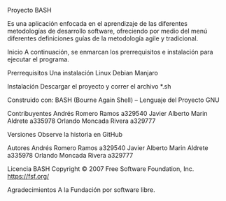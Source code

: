 
Proyecto BASH

Es una aplicación enfocada en el aprendizaje de las diferentes metodologías de desarrollo software, ofreciendo por medio del menú diferentes definiciones guías de la metodología agile y tradicional. 

Inicio
A continuación, se enmarcan los prerrequisitos e instalación para ejecutar el programa.

Prerrequisitos
Una instalación Linux
	Debian
	Manjaro

Instalación
Descargar el proyecto y correr el archivo *.sh


Construido con:
BASH (Bourne Again Shell) – Lenguaje del Proyecto GNU

Contribuyentes 
Andrés Romero Ramos a329540
Javier Alberto Marin Aldrete a335978
Orlando Moncada Rivera a329777

Versiones
Observe la historia en GitHub

Autores
Andrés Romero Ramos a329540
Javier Alberto Marin Aldrete a335978
Orlando Moncada Rivera a329777

Licencia
BASH Copyright © 2007 Free Software Foundation, Inc. https://fsf.org/

Agradecimientos
A la Fundación por software libre.

